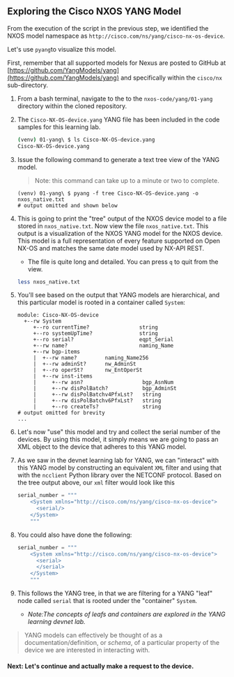## Exploring the Cisco NXOS YANG Model

From the execution of the script in the previous step, we identified the NXOS model namespace as `http://cisco.com/ns/yang/cisco-nx-os-device`.

Let's use `pyang`to visualize this model.

First, remember that all supported models for Nexus are posted to GitHub at [https://github.com/YangModels/yang](https://github.com/YangModels/yang) and specifically within the `cisco/nx` sub-directory.

1. From a bash terminal, navigate to the to the `nxos-code/yang/01-yang` directory within the cloned repository.
1. The `Cisco-NX-OS-device.yang` YANG file has been included in the code samples for this learning lab. 

    ```bash
    (venv) 01-yang\ $ ls Cisco-NX-OS-device.yang
    Cisco-NX-OS-device.yang
    ```

1. Issue the following command to generate a text tree view of the YANG model. 
    > Note: this command can take up to a minute or two to complete.

    ``` shell
    (venv) 01-yang\ $ pyang -f tree Cisco-NX-OS-device.yang -o nxos_native.txt
    # output omitted and shown below
    ```

1. This is going to print the "tree" output of the NXOS device model to a file stored in `nxos_native.txt`. Now view the file `nxos_native.txt`. This output is a visualization of the NXOS YANG model for the NXOS device.  This model is a full representation of every feature supported on Open NX-OS and matches the same date model used by NX-API REST.  
    * The file is quite long and detailed.  You can press `q` to quit from the view.

    ```bash
    less nxos_native.txt
    ```

1. You'll see based on the output that YANG models are hierarchical, and this particular model is rooted in a container called `System`:

    ``` shell
    module: Cisco-NX-OS-device
      +--rw System
         +--ro currentTime?                string
         +--ro systemUpTime?               string
         +--ro serial?                     eqpt_Serial
         +--rw name?                       naming_Name
         +--rw bgp-items
         |  +--rw name?         naming_Name256
         |  +--rw adminSt?      nw_AdminSt
         |  +--ro operSt?       nw_EntOperSt
         |  +--rw inst-items
         |     +--rw asn?                   bgp_AsnNum
         |     +--rw disPolBatch?           bgp_AdminSt
         |     +--rw disPolBatchv4PfxLst?   string
         |     +--rw disPolBatchv6PfxLst?   string
         |     +--ro createTs?              string
    # output omitted for brevity
    ...
    ```

1. Let's now "use" this model and try and collect the serial number of the devices.  By using this model, it simply means we are going to pass an XML object to the device that adheres to this YANG model.
1. As we saw in the devnet learning lab for YANG, we can "interact" with this YANG model by constructing an equivalent `XML` filter and using that with the `ncclient` Python library over the NETCONF protocol.  Based on the tree output above, our `xml` filter would look like this
    
    ``` python
    serial_number = """
        <System xmlns="http://cisco.com/ns/yang/cisco-nx-os-device">
          <serial/>
        </System>
        """
    ```

1. You could also have done the following:

    ``` python
    serial_number = """
        <System xmlns="http://cisco.com/ns/yang/cisco-nx-os-device">
          <serial>
          </serial>
        </System>
        """
    ```

1. This follows the YANG tree, in that we are filtering for a YANG "leaf" node called `serial` that is rooted under the "container" `System`.
    * *Note:The concepts of leafs and containers are explored in the YANG learning devnet lab.*

> YANG models can effectively be thought of as a documentation/definition, or _schema_, of a particular property of the device we are interested in interacting with.

#### Next: Let's continue and actually make a request to the device.

